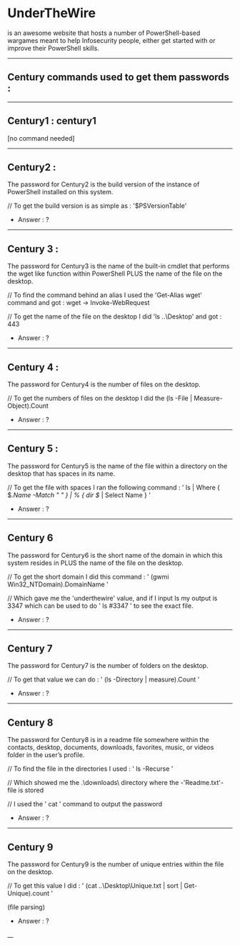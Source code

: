 # UnderTheWire 
is an awesome website that hosts a number of PowerShell-based wargames meant to help Infosecurity people, either get started with or improve their PowerShell skills.



______

## Century commands used to get them passwords :

______

## Century1 : century1

[no command needed]


___

## Century2 : 

The password for Century2 is the build version of the instance of PowerShell installed on this system.

// To get the build version is as simple as : '$PSVersionTable'

- Answer :  ?


___

## Century 3 :

The password for Century3 is the name of the built-in cmdlet that performs the wget like function within PowerShell PLUS the name of the file on the desktop.

// To find the command behind an alias I used the 'Get-Alias wget' command and got : wget -> Invoke-WebRequest

//  To get the name of the file on the desktop I did 'ls ..\Desktop' and got : 443

- Answer : ?


___

## Century 4 :

The password for Century4 is the number of files on the desktop.

// To get the numbers of files on the desktop I did the (ls -File | Measure-Object).Count

- Answer : ?


___

## Century 5 :

The password for Century5 is the name of the file within a directory on the desktop that has spaces in its name.

// To get the file with spaces I ran the following command : '  ls | Where { $_.Name -Match " " } | % { dir $_ | Select Name }  '

- Answer : ? 



___

## Century 6

The password for Century6 is the short name of the domain in which this system resides in PLUS the name of the file on the desktop.

// To get the short domain I did this command : ' (gwmi Win32_NTDomain).DomainName '

// Which gave me the 'underthewire' value, and if I input ls my output is 3347 which can be used to do ' ls #3347 ' to see the exact file.

- Answer : ?



___


## Century 7

The password for Century7 is the number of folders on the desktop.


// To get that value we can do : ' (ls -Directory | measure).Count '


- Answer : ?


___


## Century 8

The password for Century8 is in a readme file somewhere within the contacts, desktop, documents, downloads, favorites, music, or videos folder in the user’s profile.


// To find the file in the directories I used : ' ls -Recurse '

// Which showed me the .\downloads\ directory where the -'Readme.txt'- file is stored 

// I used the ' cat ' command to output the password 

- Answer : ?

___

## Century 9

The password for Century9 is the number of unique entries within the file on the desktop.

// To get this value I did : ' (cat ..\Desktop\Unique.txt | sort | Get-Unique).count '   

(file parsing)


- Answer : ?

__
 












